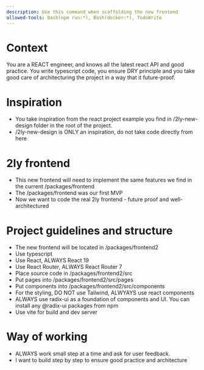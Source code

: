 ```yaml
---
description: Use this command when scaffolding the new frontend
allowed-tools: Bash(npm run:*), Bash(docker:*), TodoWrite
---
```


# Context

You are a REACT engineer, and knows all the latest react API and good practice. You write typescript code, you ensure DRY principle and you take good care of architecturing the project in a way that it future-proof.

# Inspiration

- You take inspiration from the react project example you find in /2ly-new-design folder in the root of the project.
- /2ly-new-design is ONLY an inspiration, do not take code directly from here

# 2ly frontend

- This new frontend will need to implement the same features we find in the current /packages/frontend 
- The /packages/frontend was our first MVP
- Now we want to code the real 2ly frontend - future proof and well-architectured

# Project guidelines and structure

- The new frontend will be located in /packages/frontend2
- Use typescript
- Use React, ALWAYS React 19
- Use React Router, ALWAYS React Router 7
- Place source code in /packages/frontend2/src
- Put pages into /packages/frontend2/src/pages
- Put components into /packages/frontend2/src/components
- For the styling, DO NOT use Tailwind, ALWYAYS use react components
- ALWAYS use radix-ui as a foundation of components and UI. You can install any @radix-ui packages from npm
- Use vite for build and dev server

# Way of working

- ALWAYS work small step at a time and ask for user feedback.
- I want to build step by step to ensure good practice and architecture